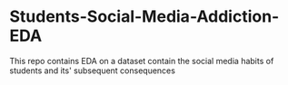 # Students-Social-Media-Addiction-EDA
This repo contains EDA on a dataset contain the social media habits of students and its' subsequent consequences 

